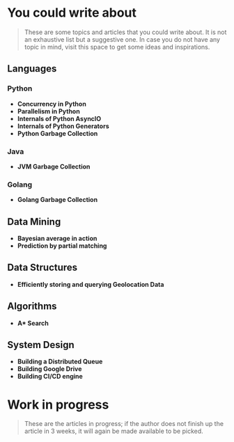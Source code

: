 # You could write about
> These are some topics and articles that you could write about. It is not an exhaustive list but a suggestive one. In case you do not have any topic in mind, visit this space to get some ideas and inspirations.

## Languages

### Python
 - **Concurrency in Python**
 - **Parallelism in Python**
 - **Internals of Python AsyncIO**
 - **Internals of Python Generators**
 - **Python Garbage Collection**

### Java
 - **JVM Garbage Collection**

### Golang
 - **Golang Garbage Collection**

## Data Mining
 - **Bayesian average in action**
 - **Prediction by partial matching**

## Data Structures
 - **Efficiently storing and querying Geolocation Data**

## Algorithms
 - **A\* Search**

## System Design
 - **Building a Distributed Queue**
 - **Building Google Drive**
 - **Building CI/CD engine**

# Work in progress
> These are the articles in progress; if the author does not finish up the article in 3 weeks, it will again be made available to be picked.

